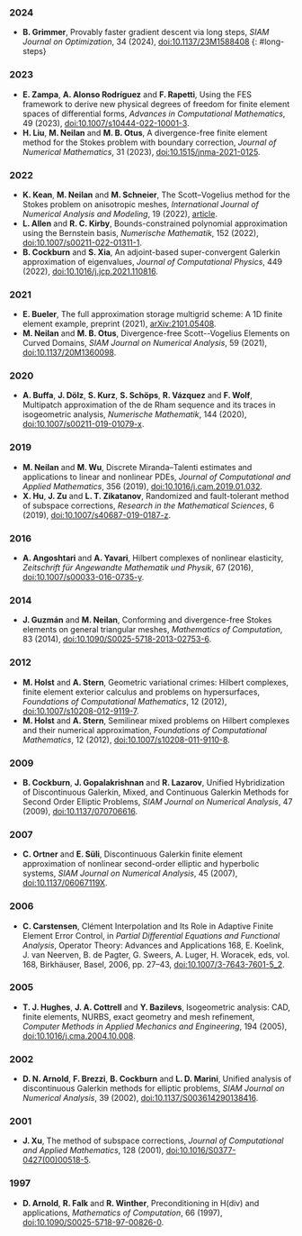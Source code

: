 <!-- 
- Finite element systems, and why we split
- Long steps for fixed point iterations
- Stokes complexes, the BGG construction, and all that jazz 
- Lie advection equations, and their topology-preserving properties
-->

### 2024

- **B. Grimmer**, Provably faster gradient descent via long steps, *SIAM Journal on Optimization*, 34 (2024), [doi:10.1137/23M1588408](https://doi.org/10.1137/23M1588408)
{: #long-steps}

### 2023

- **E. Zampa**, **A. Alonso Rodríguez** and **F. Rapetti**, Using the FES framework to derive new physical degrees of freedom for finite element spaces of differential forms, *Advances in Computational Mathematics*, 49 (2023), [doi:10.1007/s10444-022-10001-3](https://doi.org/10.1007/s10444-022-10001-3).
- **H. Liu**, **M. Neilan** and **M. B. Otus**, A divergence-free finite element method for the Stokes problem with boundary correction, *Journal of Numerical Mathematics*, 31 (2023), [doi:10.1515/jnma-2021-0125](https://doi.org/10.1515/jnma-2021-0125).

### 2022

- **K. Kean**, **M. Neilan** and **M. Schneier**, The Scott–Vogelius method for the Stokes problem on anisotropic meshes, *International Journal of Numerical Analysis and Modeling*, 19 (2022), [article](http://global-sci.org/intro/article_detail/ijnam/20475.html).
- **L. Allen** and **R. C. Kirby**, Bounds-constrained polynomial approximation using the Bernstein basis, *Numerische Mathematik*, 152 (2022), [doi:10.1007/s00211-022-01311-1](https://doi.org/10.1007/s00211-022-01311-1).
- **B. Cockburn** and **S. Xia**, An adjoint-based super-convergent Galerkin approximation of eigenvalues, *Journal of Computational Physics*, 449 (2022), [doi:10.1016/j.jcp.2021.110816](https://doi.org/10.1016/j.jcp.2021.110816).

### 2021

- **E. Bueler**, The full approximation storage multigrid scheme: A 1D finite element example, preprint (2021), [arXiv:2101.05408](https://arxiv.org/abs/2101.05408).
- **M. Neilan** and **M. B. Otus**, Divergence-free Scott--Vogelius Elements on Curved Domains, *SIAM Journal on Numerical Analysis*, 59 (2021), [doi:10.1137/20M1360098](https://doi.org/10.1137/20M1360098).

### 2020

- **A. Buffa**, **J. Dölz**, **S. Kurz**, **S. Schöps**, **R. Vázquez** and **F. Wolf**, Multipatch approximation of the de Rham sequence and its traces in isogeometric analysis, *Numerische Mathematik*, 144 (2020), [doi:10.1007/s00211-019-01079-x](https://doi.org/10.1007/s00211-019-01079-x).

### 2019

- **M. Neilan** and **M. Wu**, Discrete Miranda–Talenti estimates and applications to linear and nonlinear PDEs, *Journal of Computational and Applied Mathematics*, 356 (2019), [doi:10.1016/j.cam.2019.01.032](https://doi.org/10.1016/j.cam.2019.01.032).
- **X. Hu**, **J. Zu** and **L. T. Zikatanov**, Randomized and fault-tolerant method of subspace corrections, *Research in the Mathematical Sciences*, 6 (2019), [doi:10.1007/s40687-019-0187-z](https://doi.org/10.1007/s40687-019-0187-z).

### 2016

- **A. Angoshtari** and **A. Yavari**, Hilbert complexes of nonlinear elasticity, *Zeitschrift für Angewandte Mathematik und Physik*, 67 (2016), [doi:10.1007/s00033-016-0735-y](https://doi.org/10.1007/s00033-016-0735-y).

### 2014

- **J. Guzmán** and **M. Neilan**, Conforming and divergence-free Stokes elements on general triangular meshes, *Mathematics of Computation*, 83 (2014), [doi:10.1090/S0025-5718-2013-02753-6](https://doi.org/10.1090/S0025-5718-2013-02753-6).

### 2012

- **M. Holst** and **A. Stern**, Geometric variational crimes: Hilbert complexes, finite element exterior calculus and problems on hypersurfaces, *Foundations of Computational Mathematics*, 12 (2012), [doi:10.1007/s10208-012-9119-7](https://doi.org/10.1007/s10208-012-9119-7).
- **M. Holst** and **A. Stern**, Semilinear mixed problems on Hilbert complexes and their numerical approximation, *Foundations of Computational Mathematics*, 12 (2012), [doi:10.1007/s10208-011-9110-8](https://doi.org/10.1007/s10208-011-9110-8).

### 2009

- **B. Cockburn**, **J. Gopalakrishnan** and **R. Lazarov**, Unified Hybridization of Discontinuous Galerkin, Mixed, and Continuous Galerkin Methods for Second Order Elliptic Problems, *SIAM Journal on Numerical Analysis*, 47 (2009), [doi:10.1137/070706616](https://doi.org/10.1137/070706616).

### 2007

- **C. Ortner** and **E. Süli**, Discontinuous Galerkin finite element approximation of nonlinear second-order elliptic and hyperbolic systems, *SIAM Journal on Numerical Analysis*, 45 (2007), [doi:10.1137/06067119X](https://doi.org/10.1137/06067119X).

### 2006

- **C. Carstensen**, Clément Interpolation and Its Role in Adaptive Finite Element Error Control, in *Partial Differential Equations and Functional Analysis*, Operator Theory: Advances and Applications 168, E. Koelink, J. van Neerven, B. de Pagter, G. Sweers, A. Luger, H. Woracek, eds, vol. 168, Birkhäuser, Basel, 2006, pp. 27–43, [doi:10.1007/3-7643-7601-5_2](https://doi.org/10.1007/3-7643-7601-5_2).

### 2005

- **T. J. Hughes**, **J. A. Cottrell** and **Y. Bazilevs**, Isogeometric analysis: CAD, finite elements, NURBS, exact geometry and mesh refinement, *Computer Methods in Applied Mechanics and Engineering*, 194 (2005), [doi:10.1016/j.cma.2004.10.008](https://doi.org/10.1016/j.cma.2004.10.008).

### 2002

- **D. N. Arnold**, **F. Brezzi**, **B. Cockburn** and **L. D. Marini**, Unified analysis of discontinuous Galerkin methods for elliptic problems, *SIAM Journal on Numerical Analysis*, 39 (2002), [doi:10.1137/S003614290138416](https://doi.org/10.1137/S003614290138416).

### 2001

- **J. Xu**, The method of subspace corrections, *Journal of Computational and Applied Mathematics*, 128 (2001), [doi:10.1016/S0377-0427(00)00518-5](https://doi.org/10.1016/S0377-0427(00)00518-5).

### 1997

- **D. Arnold**, **R. Falk** and **R. Winther**, Preconditioning in H(div) and applications, *Mathematics of Computation*, 66 (1997), [doi:10.1090/S0025-5718-97-00826-0](https://doi.org/10.1090/S0025-5718-97-00826-0).